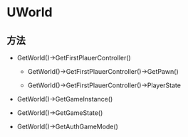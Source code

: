 # UWorld

## 方法

- GetWorld()->GetFirstPlauerController()

  - GetWorld()->GetFirstPlauerController()->GetPawn()

  - GetWorld()->GetFirstPlauerController()->PlayerState

- GetWorld()->GetGameInstance()

- GetWorld()->GetGameState() 

- GetWorld()->GetAuthGameMode()